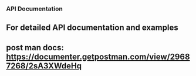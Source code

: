 ### API Documentation

## For detailed API documentation and examples
## post man docs: https://documenter.getpostman.com/view/29687268/2sA3XWdeHq
